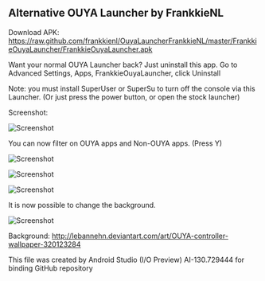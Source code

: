 Alternative OUYA Launcher by FrankkieNL
---------------------------------------

Download APK: https://raw.github.com/frankkienl/OuyaLauncherFrankkieNL/master/FrankkieOuyaLauncher/FrankkieOuyaLauncher.apk

Want your normal OUYA Launcher back? Just uninstall this app.
Go to Advanced Settings, Apps, FrankkieOuyaLauncher, click Uninstall

Note: you must install SuperUser or SuperSu to turn off the console via this Launcher.
(Or just press the power button, or open the stock launcher)

Screenshot:

![Screenshot](https://raw.github.com/frankkienl/OuyaLauncherFrankkieNL/master/screenshots/ouya_launcher7.jpg "Screenshot")

You can now filter on OUYA apps and Non-OUYA apps. (Press Y)

![Screenshot](https://raw.github.com/frankkienl/OuyaLauncherFrankkieNL/master/screenshots/ouya_launcher5.png "Screenshot")

![Screenshot](https://raw.github.com/frankkienl/OuyaLauncherFrankkieNL/master/screenshots/ouya_launcher6.png "Screenshot")

![Screenshot](https://raw.github.com/frankkienl/OuyaLauncherFrankkieNL/master/screenshots/ouya_launcher4.png "Screenshot")

It is now possible to change the background.

![Screenshot](https://raw.github.com/frankkienl/OuyaLauncherFrankkieNL/master/screenshots/ouya_launcher10.png "Screenshot")

Background:
http://lebannehn.deviantart.com/art/OUYA-controller-wallpaper-320123284

This file was created by Android Studio (I/O Preview) AI-130.729444 for binding GitHub repository
